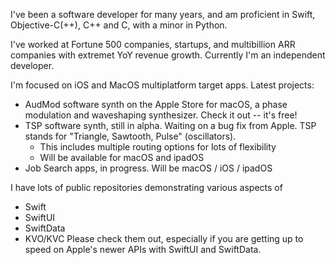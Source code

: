 I've been a software developer for many years, and am proficient in Swift, Objective-C(++), C++ and C, with a minor in Python. 

I've worked at Fortune 500 companies, startups, and multibillion ARR companies with extremet YoY revenue growth. Currently I'm an independent developer.

I'm focused on iOS and MacOS multiplatform target apps. 
Latest projects:
- AudMod software synth on the Apple Store for macOS, a phase modulation and waveshaping synthesizer. Check it out -- it's free!
- TSP software synth, still in alpha. Waiting on a bug fix from Apple. TSP stands for "Triangle, Sawtooth, Pulse" (oscillators).
  - This includes multiple routing options for lots of flexibility
  - Will be available for macOS and ipadOS
- Job Search apps, in progress. Will be macOS / iOS / ipadOS


I have lots of public repositories demonstrating various aspects of
- Swift
- SwiftUI
- SwiftData
- KVO/KVC
Please check them out, especially if you are getting up to speed on Apple's newer APIs with SwiftUI and SwiftData.

<!---
erickampman/erickampman is a ✨ special ✨ repository because its `README.md` (this file) appears on your GitHub profile.
You can click the Preview link to take a look at your changes.
--->
